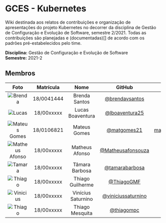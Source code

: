 # GCES - Kubernetes

Wiki destinada aos relatos de contribuições e organização de apresentações do projeto Kubernetes no decorrer da disciplina de Gestão de Configuração e Evolução de Software, semestre 2/2021. Todas as contribuições são planejadas e (documentadas)[] de acordo com os padrões pré-estabelecidos pelo time.  

**Disciplina:** Gestão de Configuração e Evolução de Software  
**Semestre:** 2021-2  

## Membros

|Foto | Matrícula | Nome | GitHub | E-mail|
|:--:|:--:|:--:|:--:|:--:|
| ![Brenda][brenda-img] | 18/0041444 | Brenda Santos | [@brendavsantos][brenda-github] | brendasantosv.bs@gmail.com |
| ![Lucas][lucas-img] | 18/00xxxxx | Lucas Boaventura | [@lboaventura25][lucas-github] | xxxxx@hotmail.com.br |
| ![Mateus Gomes][mateus-img] | 18/0106821 | Mateus Gomes | [@matgomes21][mateus-github] | mateusgomes.nascimento21@gmail.com |
| ![Matheus Afonso][matheus-img] | 18/00xxxxx | Matheus Afonso | [@Matheusafonsouza][matheus-github] | xxxxx@hotmail.com.br |
| ![Tamara][tamara-img] | 18/00xxxxx | Tâmara Barbosa | [@tamarabarbosa][tamara-github] | xxxxx@hotmail.com.br |
| ![Thiago][thiago1-img] | 18/00xxxxx | Thiago Guilherme | [@ThiagoGMF][thiago1-github] | xxxxx@hotmail.com.br |
| ![Vinicius][vinicius-img] | 18/00xxxxx | Vinícius Saturnino | [@viniciussaturnino][vinicius-github] | xxxxx@hotmail.com.br |
| ![Thiago][thiago2-img] | 18/00xxxxx | Thiago Mesquita | [@thiagompc][thiago2-github] | xxxxx@hotmail.com.br |

[brenda-img]:https://media.discordapp.net/attachments/750707734910992535/946933446159269968/WhatsApp_Image_2021-02-04_at_14.23.27.jpeg?width=343&height=458
[brenda-github]:https://github.com/brendavsantos

[lucas-img]:https://media.discordapp.net/attachments/750707734910992535/946933446159269968/WhatsApp_Image_2021-02-04_at_14.23.27.jpeg?width=343&height=458
[lucas-github]:https://github.com/lboaventura25

[mateus-img]:https://avatars.githubusercontent.com/u/50213406?v=4
[mateus-github]:https://github.com/matgomes21

[matheus-img]:https://media.discordapp.net/attachments/750707734910992535/946933446159269968/WhatsApp_Image_2021-02-04_at_14.23.27.jpeg?width=343&height=458
[matheus-github]:https://github.com/Matheusafonsouza

[tamara-img]:https://media.discordapp.net/attachments/750707734910992535/946933446159269968/WhatsApp_Image_2021-02-04_at_14.23.27.jpeg?width=343&height=458
[tamara-github]:https://github.com/tamarabarbosa

[thiago1-img]:https://media.discordapp.net/attachments/750707734910992535/946933446159269968/WhatsApp_Image_2021-02-04_at_14.23.27.jpeg?width=343&height=458
[thiago1-github]:https://github.com/ThiagoGMF

[vinicius-img]:https://media.discordapp.net/attachments/750707734910992535/946933446159269968/WhatsApp_Image_2021-02-04_at_14.23.27.jpeg?width=343&height=458
[vinicius-github]:https://github.com/viniciussaturnino

[thiago2-img]:https://media.discordapp.net/attachments/750707734910992535/946933446159269968/WhatsApp_Image_2021-02-04_at_14.23.27.jpeg?width=343&height=458
[thiago2-github]:https://github.com/thiagompc

<!-- 
## Equipe
<br>
  <div class="row">
      <div class="col-sm container-img">
      <img src="https://avatars.githubusercontent.com/u/42722634?v=4"  class="img-thumbnail rounded-circle ">
        <div style="text-align: center">
          <a href="https://github.com/AGoretti">Matheus Afonso de Souza</a>
        </div>
    </div>
  </div> -->

